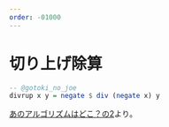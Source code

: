 ```yaml
---
order: -01000
---
```

# 切り上げ除算

```haskell
-- @gotoki_no_joe
divrup x y = negate $ div (negate x) y
```

[あのアルゴリズムはどこ？の2](/H4A/readings/whereis/02.divrup/)より。
